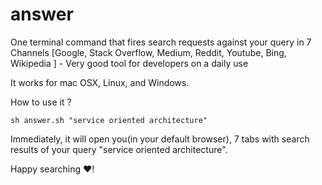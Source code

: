 # answer
One terminal command that fires search requests against your query in 7 Channels [Google, Stack Overflow, Medium, Reddit, Youtube, Bing, Wikipedia ] -  Very good tool for developers on a daily use


It works for mac OSX, Linux, and Windows.

How to use it ? 
```
sh answer.sh "service oriented architecture"

```

Immediately, it will open you(in your default browser), 7 tabs with search results of your query "service oriented architecture".

Happy searching ❤️!
